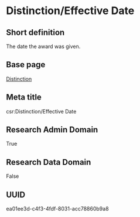 # Distinction/Effective Date
## Short definition
The date the award was given.
## Base page
[Distinction](../Objects/Distinction.md)
## Meta title
csr:Distinction/Effective Date
## Research Admin Domain
True
## Research Data Domain
False
## UUID
ea01ee3d-c4f3-4fdf-8031-acc78860b9a8
